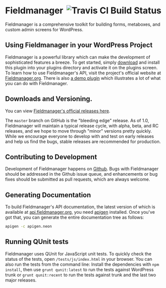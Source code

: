 # Fieldmanager <img align="right" src="https://travis-ci.org/alleyinteractive/wordpress-fieldmanager.png?branch=master" alt="Travis CI Build Status" />

Fieldmanager is a comprehensive toolkit for building forms, metaboxes, and custom admin screens for WordPress.

## Using Fieldmanager in your WordPress Project

Fieldmanager is a powerful library which can make the development of sophisticated features a breeze. To get started, simply [download](#downloads-and-versioning) and install this plugin into your plugins directory and activate it on the plugins screen. To learn how to use Fieldmanager's API, visit the project's official website at [Fieldmanager.org](http://fieldmanager.org). There is also [a demo plugin](https://github.com/alleyinteractive/fieldmanager-demos) which illustrates a lot of what you can do with Fieldmanager.

## Downloads and Versioning.

You can view [Fieldmanager's official releases here](https://github.com/alleyinteractive/wordpress-fieldmanager/releases).

The `master` branch on GitHub is the "bleeding edge" release. As of 1.0, Fieldmanager will maintain a typical release cycle, with alpha, beta, and RC releases, and we hope to move through "minor" versions pretty quickly. While we encourage everyone to develop with and test on early releases and help us find the bugs, stable releases are recommended for production.

## Contributing to Development

Development of Fieldmanager happens on [Github](http://github.com/alleyinteractive/wordpress-fieldmanager). Bugs with Fieldmanager should be addressed in the Github issue queue, and enhancements or bug fixes should be submitted as pull requests, which are always welcome.

## Generating Documentation

To build Fieldmanager's API documentation, the latest version of which is available at [api.fieldmanager.org](http://api.fieldmanager.org), you need [apigen](http://apigen.org/) installed. Once you've got that, you can generate the entire documentation tree as follows:

```bash
apigen -c apigen.neon
```

## Running QUnit tests

Fieldmanager uses QUnit for JavaScript unit tests. To quickly check the status of the tests, open `/tests/js/index.html` in your browser. You can also run the tests from the command line: Install the dependencies with `npm install`, then use `grunt qunit:latest` to run the tests against WordPress trunk or `grunt qunit:recent` to run the tests against trunk and the last two major releases.